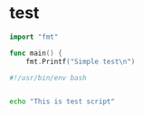 # test

<!-- MARKDOWN-AUTO-DOCS:START (CODE:src=../main.go&lines=3-6) -->
<!-- The below code snippet is automatically added from ../main.go -->
```go
import "fmt"

func main() {
	fmt.Printf("Simple test\n")
```
<!-- MARKDOWN-AUTO-DOCS:END -->

<!-- MARKDOWN-AUTO-DOCS:START (CODE:src=../docs/scripts/test.sh) -->
<!-- The below code snippet is automatically added from ../docs/scripts/test.sh -->
```sh
#!/usr/bin/env bash


echo "This is test script"
```
<!-- MARKDOWN-AUTO-DOCS:END -->
